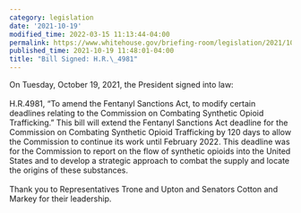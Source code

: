 ```yaml
---
category: legislation
date: '2021-10-19'
modified_time: 2022-03-15 11:13:44-04:00
permalink: https://www.whitehouse.gov/briefing-room/legislation/2021/10/19/bill-signed-h-r-4981/
published_time: 2021-10-19 11:48:01-04:00
title: "Bill Signed: H.R.\_4981"
---
```

 
On Tuesday, October 19, 2021, the President signed into law:  
   
H.R.4981, “To amend the Fentanyl Sanctions Act, to modify certain
deadlines relating to the Commission on Combating Synthetic Opioid
Trafficking.” This bill will extend the Fentanyl Sanctions Act deadline
for the Commission on Combating Synthetic Opioid Trafficking by 120 days
to allow the Commission to continue its work until February 2022. This
deadline was for the Commission to report on the flow of synthetic
opioids into the United States and to develop a strategic approach to
combat the supply and locate the origins of these substances.  
   
Thank you to Representatives Trone and Upton and Senators Cotton and
Markey for their leadership.

